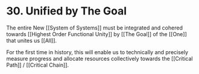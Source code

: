 # 30. Unified by The Goal

The entire New [[System of Systems]] must be integrated and cohered towards [[Highest Order Functional Unity]] by [[The Goal]] of the [[One]] that unites us [[All]]. 

For the first time in history, this will enable us to technically and precisely measure progress and allocate resources collectively towards the [[Critical Path]] / [[Critical Chain]]. 



